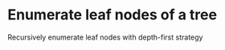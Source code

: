 Enumerate leaf nodes of a tree
==================

Recursively enumerate leaf nodes with depth-first strategy
